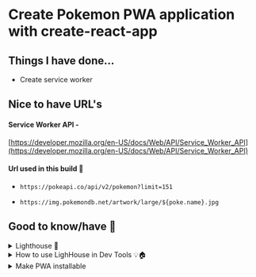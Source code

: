 # Create Pokemon PWA application with create-react-app

## Things I have done...

- Create service worker

## Nice to have URL's

#### Service Worker API -

[https://developer.mozilla.org/en-US/docs/Web/API/Service_Worker_API](https://developer.mozilla.org/en-US/docs/Web/API/Service_Worker_API)

#### Url used in this build 🔗

- ```
  https://pokeapi.co/api/v2/pokemon?limit=151
  ```
- ```
  https://img.pokemondb.net/artwork/large/${poke.name}.jpg
  ```

## Good to know/have 🤔

<details>
  <summary>Lighthouse 🤔</summary>
    
  - Lighthouse extension in dev tools
    ![alt text](/public/localImages/lighthouse.png)
  - If Server Worker is running, you should have "Service Worker" tab
    ![alt text](/public/localImages/serviceWorkerRunning.png)

</details>

<details>

  <summary>How to use LighHouse in Dev Tools 💡🏠</summary>
    
  - Clicking buttton "Analyze page load" will display errors that have to be fixed
  ![alt text](/public/localImages/analyzePageLoad.png)
  - Error I get know, right after implementing Service Worker. I have to fulfill these requirements for PWA application to work correctly ⛔️
  ![alt text](/public/localImages/error.png)

</details>

<details>

  <summary>Make PWA installable</summary>
    
  - We have now fulfilled the requirement to make application installable
  ![alt text](/public/localImages/installable.png)
  - Install PWA application
  ![alt text](/public/localImages/install.png)
  - Open PWA application
  ![alt text](/public/localImages/openPWA.png)
  
</details>
<!-- In the project directory, you can run:

### `npm start`

Runs the app in the development mode.\
Open [http://localhost:3000](http://localhost:3000) to view it in your browser.

The page will reload when you make changes.\
You may also see any lint errors in the console.

### `npm test`

Launches the test runner in the interactive watch mode.\
See the section about [running tests](https://facebook.github.io/create-react-app/docs/running-tests) for more information.

### `npm run build`

Builds the app for production to the `build` folder.\
It correctly bundles React in production mode and optimizes the build for the best performance.

The build is minified and the filenames include the hashes.\
Your app is ready to be deployed!

See the section about [deployment](https://facebook.github.io/create-react-app/docs/deployment) for more information.

### `npm run eject`

**Note: this is a one-way operation. Once you `eject`, you can't go back!**

If you aren't satisfied with the build tool and configuration choices, you can `eject` at any time. This command will remove the single build dependency from your project.

Instead, it will copy all the configuration files and the transitive dependencies (webpack, Babel, ESLint, etc) right into your project so you have full control over them. All of the commands except `eject` will still work, but they will point to the copied scripts so you can tweak them. At this point you're on your own.

You don't have to ever use `eject`. The curated feature set is suitable for small and middle deployments, and you shouldn't feel obligated to use this feature. However we understand that this tool wouldn't be useful if you couldn't customize it when you are ready for it.

## Learn More

You can learn more in the [Create React App documentation](https://facebook.github.io/create-react-app/docs/getting-started).

To learn React, check out the [React documentation](https://reactjs.org/).

### Code Splitting

This section has moved here: [https://facebook.github.io/create-react-app/docs/code-splitting](https://facebook.github.io/create-react-app/docs/code-splitting)

### Analyzing the Bundle Size

This section has moved here: [https://facebook.github.io/create-react-app/docs/analyzing-the-bundle-size](https://facebook.github.io/create-react-app/docs/analyzing-the-bundle-size)

### Making a Progressive Web App

This section has moved here: [https://facebook.github.io/create-react-app/docs/making-a-progressive-web-app](https://facebook.github.io/create-react-app/docs/making-a-progressive-web-app)

### Advanced Configuration

This section has moved here: [https://facebook.github.io/create-react-app/docs/advanced-configuration](https://facebook.github.io/create-react-app/docs/advanced-configuration)

### Deployment

This section has moved here: [https://facebook.github.io/create-react-app/docs/deployment](https://facebook.github.io/create-react-app/docs/deployment)

### `npm run build` fails to minify

This section has moved here: [https://facebook.github.io/create-react-app/docs/troubleshooting#npm-run-build-fails-to-minify](https://facebook.github.io/create-react-app/docs/troubleshooting#npm-run-build-fails-to-minify) -->
